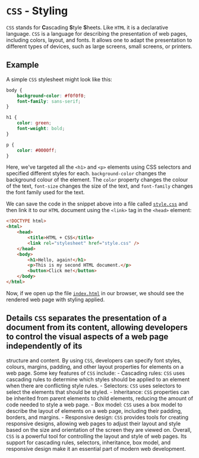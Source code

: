 # `CSS` - Styling

`CSS` stands for **C**ascading **S**tyle **S**heets.
Like `HTML` it is a declarative language.
`CSS` is a language for describing the presentation of web pages, including colors, layout, and fonts. It allows one to adapt the presentation to different types of devices, such as large screens, small screens, or printers.

## Example

A simple `CSS` stylesheet might look like this:

```css
body {
    background-color: #f0f0f0;
    font-family: sans-serif;
}

h1 {
    color: green;
    font-weight: bold;
}

p {
    color: #0000ff;
}
```

Here, we've targeted all the `<h1>` and `<p>` elements using CSS selectors and specified different styles for each.
`background-color` changes the background colour of the element.
The `color` property changes the colour of the text, `font-size` changes the size of the text, and `font-family` changes the font family used for the text.

We can save the code in the snippet above into a file called [`style.css`](./style.css) and then link it to our `HTML` document using the `<link>` tag in the `<head>` element:

```html
<!DOCTYPE html>
<html>
    <head>
        <title>HTML + CSS</title>
        <link rel="stylesheet" href="style.css" />
    </head>
    <body>
        <h1>Hello, again!</h1>
        <p>This is my second HTML document.</p>
        <button>Click me!</button>
    </body>
</html>
```

Now, if we open up the file [`index.html`](./index.html) in our browser, we should see the rendered web page with styling applied.

## Details `CSS` separates the presentation of a document from its content, allowing developers to control the visual aspects of a web page independently of its

structure and content. By using `CSS`, developers can specify font styles, colours, margins, padding, and other layout properties for elements on a web page.
Some key features of `CSS` include: - Cascading rules: `CSS` uses cascading rules to determine which styles should be applied to an element when there are
conflicting style rules. - Selectors: `CSS` uses selectors to select the elements that should be styled. - Inheritance: `CSS` properties can be inherited from
parent elements to child elements, reducing the amount of code needed to style a web page. - Box model: `CSS` uses a box model to describe the layout of
elements on a web page, including their padding, borders, and margins. - Responsive design: `CSS` provides tools for creating responsive designs, allowing web
pages to adjust their layout and style based on the size and orientation of the screen they are viewed on. Overall, `CSS` is a powerful tool for controlling the
layout and style of web pages. Its support for cascading rules, selectors, inheritance, box model, and responsive design make it an essential part of modern web
development.

